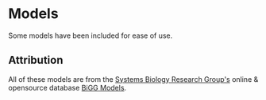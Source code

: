 # Models

Some models have been included for ease of use.


## Attribution

All of these models are from the [Systems Biology Research Group's](https://systemsbiology.ucsd.edu/) online & opensource database [BiGG Models](http://bigg.ucsd.edu/).